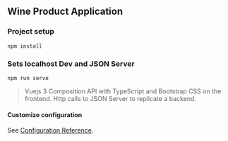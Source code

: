 ## Wine Product Application

### Project setup
```
npm install
```

### Sets localhost Dev and JSON Server
```
npm run serve
```

> Vuejs 3 Composition API with TypeScript and Bootstrap CSS on the frontend. Http calls to JSON Server to replicate a backend.



#### Customize configuration
See [Configuration Reference](https://cli.vuejs.org/config/).
